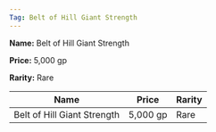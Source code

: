 ```yaml
---
Tag: Belt of Hill Giant Strength
---
```


**Name:** Belt of Hill Giant Strength

**Price:** 5,000 gp

**Rarity:** Rare

| Name     | Price     | Rarity     |
| -------- | --------- | ---------- |
| Belt of Hill Giant Strength | 5,000 gp | Rare |
